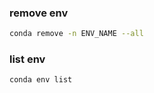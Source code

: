 
### remove env

```bash
conda remove -n ENV_NAME --all
```

### list env

```bash
conda env list
```
